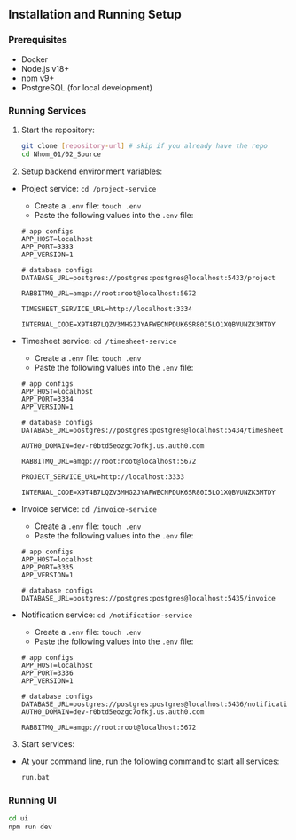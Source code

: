 ## Installation and Running Setup

### Prerequisites

- Docker
- Node.js v18+
- npm v9+
- PostgreSQL (for local development)

### Running Services

1. Start the repository:

   ```bash
   git clone [repository-url] # skip if you already have the repo
   cd Nhom_01/02_Source
   ```

2. Setup backend environment variables:

- Project service: `cd /project-service`

  - Create a `.env` file: `touch .env`
  - Paste the following values into the `.env` file:

  ```env
  # app configs
  APP_HOST=localhost
  APP_PORT=3333
  APP_VERSION=1

  # database configs
  DATABASE_URL=postgres://postgres:postgres@localhost:5433/project

  RABBITMQ_URL=amqp://root:root@localhost:5672

  TIMESHEET_SERVICE_URL=http://localhost:3334

  INTERNAL_CODE=X9T4B7LQZV3MHG2JYAFWECNPDUK6SR80I5LO1XQBVUNZK3MTDY
  ```

- Timesheet service: `cd /timesheet-service`

  - Create a `.env` file: `touch .env`
  - Paste the following values into the `.env` file:

  ```.env
  # app configs
  APP_HOST=localhost
  APP_PORT=3334
  APP_VERSION=1

  # database configs
  DATABASE_URL=postgres://postgres:postgres@localhost:5434/timesheet

  AUTH0_DOMAIN=dev-r0btd5eozgc7ofkj.us.auth0.com

  RABBITMQ_URL=amqp://root:root@localhost:5672

  PROJECT_SERVICE_URL=http://localhost:3333

  INTERNAL_CODE=X9T4B7LQZV3MHG2JYAFWECNPDUK6SR80I5LO1XQBVUNZK3MTDY
  ```

- Invoice service: `cd /invoice-service`

  - Create a `.env` file: `touch .env`
  - Paste the following values into the `.env` file:

  ```.env
  # app configs
  APP_HOST=localhost
  APP_PORT=3335
  APP_VERSION=1

  # database configs
  DATABASE_URL=postgres://postgres:postgres@localhost:5435/invoice
  ```

- Notification service: `cd /notification-service`

  - Create a `.env` file: `touch .env`
  - Paste the following values into the `.env` file:

  ```.env
  # app configs
  APP_HOST=localhost
  APP_PORT=3336
  APP_VERSION=1

  # database configs
  DATABASE_URL=postgres://postgres:postgres@localhost:5436/notification
  AUTH0_DOMAIN=dev-r0btd5eozgc7ofkj.us.auth0.com

  RABBITMQ_URL=amqp://root:root@localhost:5672
  ```

3. Start services:

- At your command line, run the following command to start all services:
  ```cmd
  run.bat
  ```

### Running UI

```cmd
cd ui
npm run dev
```
